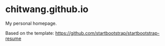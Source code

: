 # chitwang.github.io
My personal homepage.

Based on the template: https://github.com/startbootstrap/startbootstrap-resume
